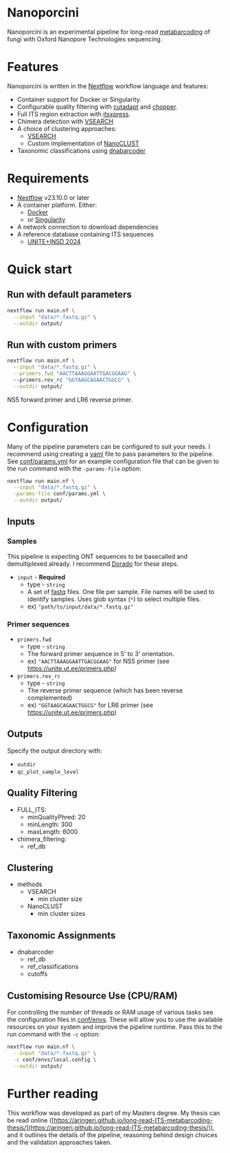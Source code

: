 # Nanoporcini

Nanoporcini is an experimental pipeline for long-read [metabarcoding](https://en.wikipedia.org/wiki/Metabarcoding) of fungi with Oxford Nanopore Technologies sequencing.


# Features 

Nanoporcini is written in the [Nextflow](https://www.nextflow.io/) workflow language and features:

- Container support for Docker or Singularity.
- Configurable quality filtering with [cutadapt](https://github.com/marcelm/cutadapt/) and [chopper](https://github.com/wdecoster/chopper).
- Full ITS region extraction with [itsxpress](https://github.com/USDA-ARS-GBRU/itsxpress).
- Chimera detection with [VSEARCH](https://github.com/torognes/vsearch/) 
- A choice of clustering approaches:
  - [VSEARCH](https://github.com/torognes/vsearch/)
  - Custom implementation of [NanoCLUST](https://github.com/genomicsITER/NanoCLUST/)
- Taxonomic classifications using [dnabarcoder](https://github.com/vuthuyduong/dnabarcoder)

# Requirements

- [Nextflow](https://www.nextflow.io/) v23.10.0 or later
- A container platform. Either:
  - [Docker](https://www.docker.com/get-started/)
  - or [Singularity](https://docs.sylabs.io/guides/latest/user-guide/)
- A network connection to download dependencies
- A reference database containing ITS sequences
  - [UNITE+INSD 2024](https://zenodo.org/records/12580255)

# Quick start

## Run with default parameters
```bash
nextflow run main.nf \
  --input "data/*.fastq.gz" \
  --outdir output/
```

## Run with custom primers
```bash
nextflow run main.nf \
  --input "data/*.fastq.gz" \
  --primers.fwd "AACTTAAAGGAATTGACGGAAG" \ 
  --primers.rev_rc "GGTAAGCAGAACTGGCG" \
  --outdir output/
```

NS5 forward primer and LR6 reverse primer.

# Configuration

Many of the pipeline parameters can be configured to suit your needs.
I recommend using creating a [yaml](https://en.wikipedia.org/wiki/YAML) file to pass parameters to the pipeline.
See [conf/params.yml](conf/params.yml) for an example configuration file that can be given to the run command with the `-params-file` option:

```bash
nextflow run main.nf \
  --input "data/*.fastq.gz" \
  -params-file conf/params.yml \
  --outdir output/
```

## Inputs

### Samples

This pipeline is expecting ONT sequences to be basecalled and demultiplexed already.
I recommend [Dorado](https://github.com/nanoporetech/dorado) for these steps.

- `input` - **Required**
  - type - `string`
  - A set of [fastq](https://en.wikipedia.org/wiki/FASTQ_format) files. One file per sample. File names will be used to identify samples. Uses glob syntax (`*`) to select multiple files.
  - ex) `"path/to/input/data/*.fastq.gz"`

### Primer sequences
- `primers.fwd` 
  - type - `string`
  - The forward primer sequence in 5' to 3' orientation.
  - ex) `"AACTTAAAGGAATTGACGGAAG"` for NS5 primer (see https://unite.ut.ee/primers.php)
- `primers.rev_rc` 
  - type - `string`
  - The reverse primer sequence (which has been reverse complemented)
  - ex) `"GGTAAGCAGAACTGGCG"` for LR6 primer (see https://unite.ut.ee/primers.php)

## Outputs

Specify the output directory with:
- `outdir`
- `qc_plot_sample_level`

## Quality Filtering

- FULL_ITS:
  - minQualityPhred: 20
  - minLength: 300
  - maxLength: 6000
- chimera_filtering:
  - ref_db

## Clustering

- methods
  - VSEARCH
    - min cluster size
  - NanoCLUST
    - min cluster sizes

## Taxonomic Assignments

- dnabarcoder
  - ref_db
  - ref_classifications
  - cutoffs

## Customising Resource Use (CPU/RAM)

For controlling the number of threads or RAM usage of various tasks see the configuration files in [conf/envs](conf/envs).
These will allow you to use the available resources on your system and improve the pipeline runtime.
Pass this to the run command with the `-c` option:

```bash
nextflow run main.nf \
  --input "data/*.fastq.gz" \
  -c conf/envs/local.config \
  --outdir output/
```

# Further reading

This workflow was developed as part of my Masters degree. 
My thesis can be read online ([https://aringeri.github.io/long-read-ITS-metabarcoding-thesis/](https://aringeri.github.io/long-read-ITS-metabarcoding-thesis/)),
and it outlines the details of the pipeline, reasoning behind design choices and the validation approaches taken.
